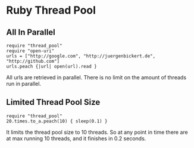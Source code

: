 # Ruby Thread Pool

## All In Parallel
    require "thread_pool"
    require "open-uri"
    urls = ["http://google.com", "http://juergenbickert.de", "http://github.com"]
    urls.peach {|url| open(url).read }

All urls are retrieved in parallel. There is no limit on the amount of threads run in parallel.

## Limited Thread Pool Size
    require "thread_pool"
    20.times.to_a.peach(10) { sleep(0.1) }

It limits the thread pool size to 10 threads. So at any point in time there are at max running 10 threads, and it finishes in 0.2 seconds.
